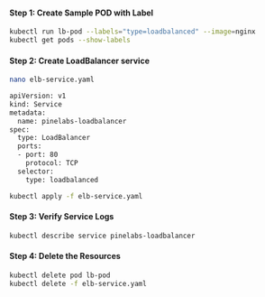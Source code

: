 
#### Step 1: Create Sample POD with Label
```sh
kubectl run lb-pod --labels="type=loadbalanced" --image=nginx
kubectl get pods --show-labels
```
#### Step 2: Create LoadBalancer service
```sh
nano elb-service.yaml
```
```sh
apiVersion: v1
kind: Service
metadata:
  name: pinelabs-loadbalancer
spec:
  type: LoadBalancer
  ports:
  - port: 80
    protocol: TCP
  selector:
    type: loadbalanced
```
```sh
kubectl apply -f elb-service.yaml
```
#### Step 3: Verify Service Logs
```sh
kubectl describe service pinelabs-loadbalancer
```

#### Step 4: Delete the Resources
```sh
kubectl delete pod lb-pod
kubectl delete -f elb-service.yaml
```
